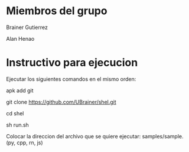 # Miembros del grupo
Brainer Gutierrez

Alan Henao

# Instructivo para ejecucion
Ejecutar los siguientes comandos en el mismo orden:

apk add git 

git clone https://github.com/UBrainer/shel.git

cd shel

sh run.sh

Colocar la direccion del archivo que se quiere ejecutar: samples/sample.(py, cpp, rn, js)
